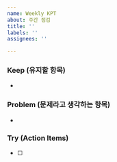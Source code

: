 ```yaml
---
name: Weekly KPT
about: 주간 점검
title: ''
labels: ''
assignees: ''

---
```


### Keep (유지할 항목)
* 

### Problem (문제라고 생각하는 항목)
* 

### Try (Action Items)
* [ ]
